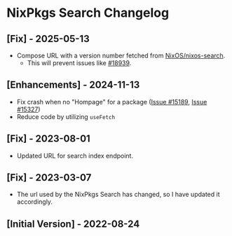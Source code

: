 # NixPkgs Search Changelog

## [Fix] - 2025-05-13
- Compose URL with a version number fetched from [NixOS/nixos-search](https://github.com/NixOS/nixos-search/tree/221d27a68edad8dc291de4bb3fa208d471c46947).
    - This will prevent issues like [#18939](https://github.com/raycast/extensions/issues/18939).

## [Enhancements] - 2024-11-13

- Fix crash when no "Hompage" for a package ([Issue #15189](https://github.com/raycast/extensions/issues/15189), [Issue #15327](https://github.com/raycast/extensions/issues/15327))
- Reduce code by utilizing `useFetch`

## [Fix] - 2023-08-01

- Updated URL for search index endpoint.

## [Fix] - 2023-03-07

- The url used by the NixPkgs Search has changed, so I have updated it accordingly.

## [Initial Version] - 2022-08-24
